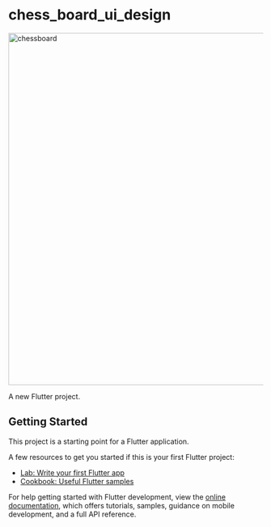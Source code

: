 # chess_board_ui_design

<img width="601" height="697" alt="chessboard" src="https://github.com/user-attachments/assets/4b564d59-1608-4584-886e-109bc1dbacdc" />


A new Flutter project.

## Getting Started

This project is a starting point for a Flutter application.

A few resources to get you started if this is your first Flutter project:

- [Lab: Write your first Flutter app](https://docs.flutter.dev/get-started/codelab)
- [Cookbook: Useful Flutter samples](https://docs.flutter.dev/cookbook)

For help getting started with Flutter development, view the
[online documentation](https://docs.flutter.dev/), which offers tutorials,
samples, guidance on mobile development, and a full API reference.
